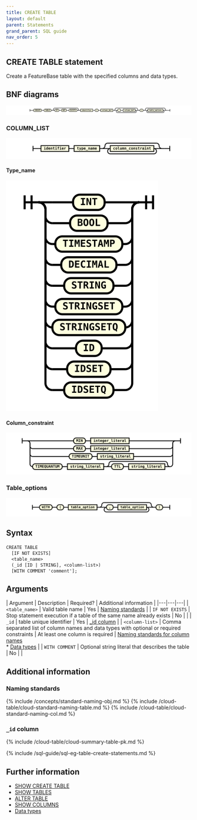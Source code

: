 ```yaml
---
title: CREATE TABLE
layout: default
parent: Statements
grand_parent: SQL guide
nav_order: 5
---
```


## CREATE TABLE statement

Create a FeatureBase table with the specified columns and data types.

## BNF diagrams

![expr](/assets/images/sql-guide/create_table_stmt.svg)

### COLUMN_LIST
![expr](/assets/images/sql-guide/column_def.svg)

#### Type_name
![expr](/assets/images/sql-guide/type_name.svg)

#### Column_constraint
![expr](/assets/images/sql-guide/column_constraint.svg)

### Table_options
![expr](/assets/images/sql-guide/table_options.svg)

## Syntax

```
CREATE TABLE
  [IF NOT EXISTS]
  <table_name>
  (_id [ID | STRING], <column-list>)
  [WITH COMMENT 'comment'];
```

## Arguments

| Argument | Description | Required? | Additional information |
|---|---|---|
| `<table_name>` | Valid table name | Yes | [Naming standards](#naming-standards) |
| `IF NOT EXISTS` | Stop statement execution if a table of the same name already exists | No |  |
| `_id` | table unique identifier | Yes | [_id column](#_id-column) |
| `<column-list>` | Comma separated list of column names and data types with optional or required constraints | At least one column is required | [Naming standards for column names](#naming-standards)<br/>* [Data types](/docs/sql-guide/data-types/data-types-home) |
| `WITH COMMENT` | Optional string literal that describes the table | No |  |

## Additional information

### Naming standards

{% include /concepts/standard-naming-obj.md %}
{% include /cloud-table/cloud-standard-naming-table.md %}
{% include /cloud-table/cloud-standard-naming-col.md %}

### `_id` column

{% include /cloud-table/cloud-summary-table-pk.md %}

<!--next include has heading "CREATE TABLE examples"-->

{% include /sql-guide/sql-eg-table-create-statements.md %}

## Further information

* [SHOW CREATE TABLE](/docs/sql-guide/statements/statement-table-create-show)
* [SHOW TABLES](/docs/sql-guide/statements/statement-tables-show)
* [ALTER TABLE](/docs/sql-guide/statements/statement-table-alter)
* [SHOW COLUMNS](/docs/sql-guide/statements/statement-columns-show)
* [Data types](/docs/sql-guide/data-types/data-types-home)
